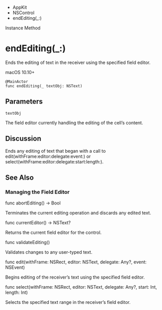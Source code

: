 

- AppKit
- NSControl
-  endEditing(\_:) 

Instance Method

# endEditing(\_:)

Ends the editing of text in the receiver using the specified field editor.

macOS 10.10+

``` source
@MainActor
func endEditing(_ textObj: NSText)
```

## Parameters 

`textObj`  

The field editor currently handling the editing of the cell’s content.

## Discussion

Ends any editing of text that began with a call to edit(withFrame:editor:delegate:event:) or select(withFrame:editor:delegate:start:length:).

## See Also

### Managing the Field Editor

func abortEditing() -> Bool

Terminates the current editing operation and discards any edited text.

func currentEditor() -> NSText?

Returns the current field editor for the control.

func validateEditing()

Validates changes to any user-typed text.

func edit(withFrame: NSRect, editor: NSText, delegate: Any?, event: NSEvent)

Begins editing of the receiver’s text using the specified field editor.

func select(withFrame: NSRect, editor: NSText, delegate: Any?, start: Int, length: Int)

Selects the specified text range in the receiver’s field editor.

